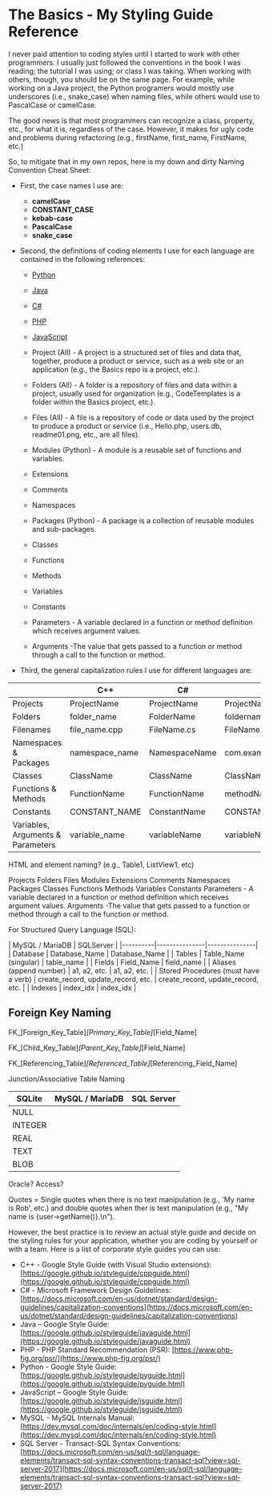 # The Basics - My Styling Guide Reference

I never paid attention to coding styles until I started to work with other programmers. I usually just followed the conventions in the book I was reading; the tutorial I was using; or class I was taking. When working with others, though, you should be on the same page. For example, while working on a Java project, the Python programers would mostly use underscores (i.e., snake_case) when naming files, while others would use to PascalCase or camelCase.

The good news is that most programmers can recognize a class, property, etc., for what it is, regardless of the case. However, it makes for ugly code and problems during refactoring (e.g., firstName, first_name, FirstName, etc.)

So, to mitigate that in my own repos, here is my down and dirty Naming Convention Cheat Sheet:

- First, the case names I use are:

  - **camelCase**
  - **CONSTANT_CASE**
  - **kebab-case**
  - **PascalCase**
  - **snake_case**

- Second, the definitions of coding elements I use for each language are contained in the following references:

  - [Python](https://docs.python.org/3/glossary.html)
  - [Java](https://www.oracle.com/technetwork/java/glossary-135216.html)
  - [C#](https://docs.microsoft.com/en-us/dotnet/csharp/language-reference/language-specification/introduction)
  - [PHP](https://www.php.net/manual/en/langref.php)
  - [JavaScript](https://developer.mozilla.org/en-US/docs/Web/JavaScript/Reference)



  - Project (All) - A project is a structured set of files and data that, together, produce a product or service, such as a web site or an application (e.g., the Basics repo is a project, etc.).
  - Folders (All) - A folder is a repository of files and data within a project, usually used for organization (e.g., CodeTemplates is a folder within the Basics project, etc.).
  - Files (All) - A file is a repository of code or data used by the project to produce a product or service (i.e., Hello.php, users.db, readme01.png, etc., are all files).
  - Modules (Python) - A module is a reusable set of functions and variables.
  - Extensions
  - Comments
  - Namespaces
  - Packages (Python) - A package is a collection of reusable modules and sub-packages.
  - Classes
  - Functions
  - Methods
  - Variables
  - Constants
  - Parameters - A variable declared in a function or method definition which receives argument values.
  - Arguments -The value that gets passed to a function or method through a call to the function or method.

- Third, the general capitalization rules I use for different languages are:

|                                         | C++            | C#            | Java                    | PHP            | Python         | JavaScript              |
|-----------------------------------------|----------------|---------------|-------------------------|----------------|----------------|-------------------------|
| Projects                                | ProjectName    | ProjectName   | ProjectName             | ProjectName    | ProjectName    | ProjectName             |
| Folders                                 | folder_name    | FolderName    | foldername              | FolderName     | folder_name    | folder-name             |
| Filenames                               | file_name.cpp  | FileName.cs   | FileName.java           | FileName.php   | module_name.py | file-name.js            |
| Namespaces &<br>Packages                | namespace_name | NamespaceName | com.example.packagename | NamespaceName  | package_name   | com.example.packageName |
| Classes                                 | ClassName      | ClassName     | ClassName               | ClassName      | ClassName      | ClassName               |
| Functions &<br>Methods                  | FunctionName   | FunctionName  | methodName              | functionName   | function_name  | method_name             |
| Constants                               | CONSTANT_NAME  | ConstantName  | CONSTANT_NAME           | CONSTANT_NAME  | CONSTANT_NAME  | CONSTANT_NAME           |
| Variables,<br>Arguments &<br>Parameters | variable_name  | variableName  | variableName            | $variableName  | variable_name  | variableName            |


HTML and element naming? (e.g., Table1, ListView1, etc)

Projects
Folders
Files
Modules
Extensions
Comments
Namespaces
Packages
Classes
Functions
Methods
Variables
Constants
Parameters - A variable declared in a function or method definition which receives argument values.
Arguments -The value that gets passed to a function or method through a call to the function or method.



For Structured Query Language (SQL):

| MySQL / MariaDB | SQLServer |
|----------|---------------|---------------|
| Database | Database_Name | Database_Name |
| Tables | Table_Name<br>(singular) | table_name |
| Fields | Field_Name | field_name |
| Aliases (append number) | a1, a2, etc. | a1, a2, etc. |
| Stored Procedures (must have a verb) | create_record, update_record, etc. | create_record, update_record, etc. |
| Indexes | index_idx | index_idx |

## Foreign Key Naming

FK_[Foreign_Key_Table]_[Primary_Key_Table]_[Field_Name]

FK_[Child_Key_Table]_[Parent_Key_Table]_[Field_Name]

FK_[Referencing_Table]_[Referenced_Table]_[Referencing_Field_Name]

Junction/Associative Table Naming

|SQLite|MySQL / MariaDB|SQL Server|
|---|---|---|
| NULL |   |   |
| INTEGER |   |   |
| REAL |   |   |
| TEXT |   |   |
| BLOB |   |   |

Oracle? Access?

Quotes = Single quotes when there is no text manipulation (e.g., 'My name is Rob', etc.) and double quotes when ther is text manipulation (e.g., "My name is {user->getName()}.\n").

However, the best practice is to review an actual style guide and decide on the styling rules for your application, whether you are coding by yourself or with a team. Here is a list of corporate style guides you can use:

- C++ - Google Style Guide (with Visual Studio extensions): [https://google.github.io/styleguide/cppguide.html](https://google.github.io/styleguide/cppguide.html)
- C# - Microsoft Framework Design Guidelines: [https://docs.microsoft.com/en-us/dotnet/standard/design-guidelines/capitalization-conventions](https://docs.microsoft.com/en-us/dotnet/standard/design-guidelines/capitalization-conventions)
- Java – Google Style Guide: [https://google.github.io/styleguide/javaguide.html](https://google.github.io/styleguide/javaguide.html)
- PHP - PHP Standard Recommendation (PSR): [https://www.php-fig.org/psr/](https://www.php-fig.org/psr/)
- Python - Google Style Guide: [https://google.github.io/styleguide/pyguide.html](https://google.github.io/styleguide/pyguide.html)
- JavaScript – Google Style Guide: [https://google.github.io/styleguide/jsguide.html](https://google.github.io/styleguide/jsguide.html)
- MySQL - MySQL Internals Manual: [https://dev.mysql.com/doc/internals/en/coding-style.html](https://dev.mysql.com/doc/internals/en/coding-style.html)
- SQL Server - Transact-SQL Syntax Conventions: [https://docs.microsoft.com/en-us/sql/t-sql/language-elements/transact-sql-syntax-conventions-transact-sql?view=sql-server-2017](https://docs.microsoft.com/en-us/sql/t-sql/language-elements/transact-sql-syntax-conventions-transact-sql?view=sql-server-2017)